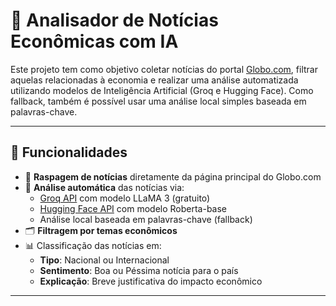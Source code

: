 # 📰 Analisador de Notícias Econômicas com IA

Este projeto tem como objetivo coletar notícias do portal [Globo.com](https://www.globo.com/), filtrar aquelas relacionadas à economia e realizar uma análise automatizada utilizando modelos de Inteligência Artificial (Groq e Hugging Face). Como fallback, também é possível usar uma análise local simples baseada em palavras-chave.

---

## 📌 Funcionalidades

- 🔎 **Raspagem de notícias** diretamente da página principal do Globo.com
- 🧠 **Análise automática** das notícias via:
  - [Groq API](https://console.groq.com/) com modelo LLaMA 3 (gratuito)
  - [Hugging Face API](https://huggingface.co/) com modelo Roberta-base
  - Análise local baseada em palavras-chave (fallback)
- 🗂️ **Filtragem por temas econômicos**
- 📊 Classificação das notícias em:
  - **Tipo**: Nacional ou Internacional
  - **Sentimento**: Boa ou Péssima notícia para o país
  - **Explicação**: Breve justificativa do impacto econômico

---

